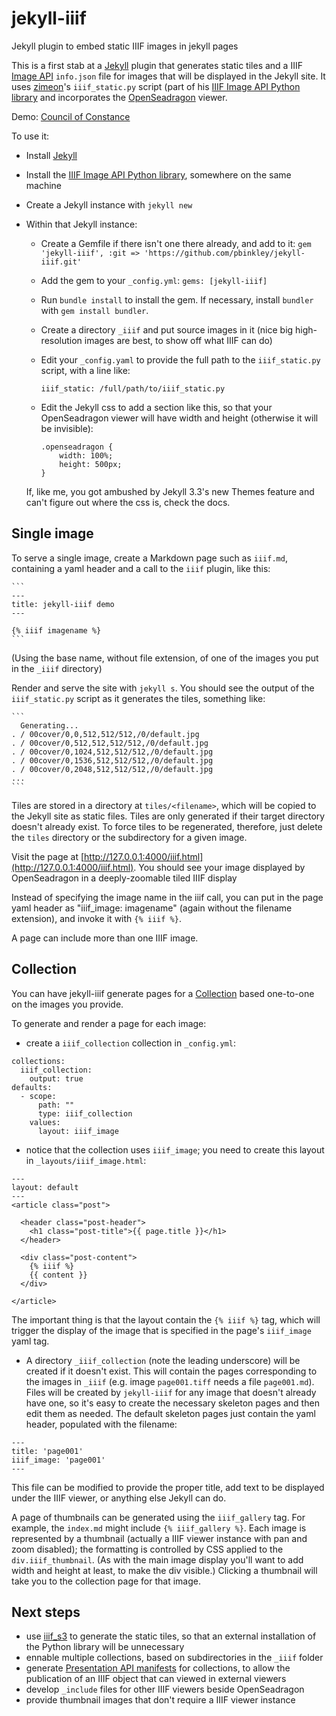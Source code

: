 # jekyll-iiif
Jekyll plugin to embed static IIIF images in jekyll pages

This is a first stab at a [Jekyll](https://jekyllrb.com/) plugin that generates static tiles and a IIIF [Image API](http://iiif.io/api/image/2.1/) ```info.json``` file for images that will be displayed in the Jekyll site. It uses [zimeon](https://github.com/zimeon/)'s ```iiif_static.py``` script (part of his [IIIF Image API Python library](https://github.com/zimeon/iiif) and incorporates the [OpenSeadragon](https://openseadragon.github.io/) viewer.

Demo: [Council of Constance](https://www.wallandbinkley.com/projects/2016/jekyll-iiif-demo/)

To use it:

- Install [Jekyll](https://jekyllrb.com/)
- Install the [IIIF Image API Python library](https://github.com/zimeon/iiif), somewhere on the same machine
- Create a Jekyll instance with ```jekyll new```
- Within that Jekyll instance:
	- Create a Gemfile if there isn't one there already, and add to it:
		```gem 'jekyll-iiif', :git => 'https://github.com/pbinkley/jekyll-iiif.git'```
	- Add the gem to your ```_config.yml```: ```gems: [jekyll-iiif]```
	- Run ```bundle install``` to install the gem. If necessary, install ```bundler``` with ```gem install bundler```.
	- Create a directory ```_iiif``` and put source images in it (nice big high-resolution images are best, to show off what IIIF can do)
	- Edit your ```_config.yaml``` to provide the full path to the ```iiif_static.py``` script, with a line like:

		```iiif_static: /full/path/to/iiif_static.py```

	- Edit the Jekyll css to add a section like this, so that your OpenSeadragon viewer will have width and height (otherwise it will be invisible):

		```
		.openseadragon {
			width: 100%;
			height: 500px;
		}
		```

	If, like me, you got ambushed by Jekyll 3.3's new Themes feature and can't figure out where the css is, check the docs.

## Single image

To serve a single image, create a Markdown page such as ```iiif.md```, containing a yaml header and a call to the ```iiif``` plugin, like this:

	```
	---
	title: jekyll-iiif demo
	---

	{% iiif imagename %}
	```

(Using the base name, without file extension, of one of the images you put in the ```_iiif``` directory) 

Render and serve the site with ```jekyll s```. You should see the output of the ```iiif_static.py``` script as it generates the tiles, something like:

	```
      Generating... 
	. / 00cover/0,0,512,512/512,/0/default.jpg
	. / 00cover/0,512,512,512/512,/0/default.jpg
	. / 00cover/0,1024,512,512/512,/0/default.jpg
	. / 00cover/0,1536,512,512/512,/0/default.jpg
	. / 00cover/0,2048,512,512/512,/0/default.jpg
	...
	```
Tiles are stored in a directory at ```tiles/<filename>```, which will be copied to the Jekyll site as static files. Tiles are only generated if their target directory doesn't already exist. To force tiles to be regenerated, therefore, just delete the ```tiles``` directory or the subdirectory for a given image.

Visit the page at [http://127.0.0.1:4000/iiif.html](http://127.0.0.1:4000/iiif.html). You should see your image displayed by OpenSeadragon in a deeply-zoomable tiled IIIF display

Instead of specifying the image name in the iiif call, you can put in the page yaml header as "iiif_image: imagename" (again without the filename extension), and invoke it with ```{% iiif %}```. 

A page can include more than one IIIF image.

## Collection

You can have jekyll-iiif generate pages for a [Collection](https://jekyllrb.com/docs/collections/) based one-to-one on the images you provide. 

To generate and render a page for each image:

- create a ```iiif_collection``` collection in ```_config.yml```:

```
collections:
  iiif_collection:
    output: true
defaults:
  - scope:
      path: ""
      type: iiif_collection
    values:
      layout: iiif_image
```

- notice that the collection uses ```iiif_image```; you need to create this layout in ```_layouts/iiif_image.html```:

```
---
layout: default
---
<article class="post">

  <header class="post-header">
    <h1 class="post-title">{{ page.title }}</h1>
  </header>

  <div class="post-content">
    {% iiif %}
    {{ content }}
  </div>

</article>
```

The important thing is that the layout contain the ```{% iiif %}``` tag, which will trigger the display of the image that is specified in the page's ```iiif_image``` yaml tag.

- A directory ```_iiif_collection``` (note the leading underscore) will be created if it doesn't exist. This will contain the pages corresponding to the images in ```_iiif``` (e.g. image ```page001.tiff``` needs a file ```page001.md```). Files will be created by ```jekyll-iiif``` for any image that doesn't already have one, so it's easy to create the necessary skeleton pages and then edit them as needed. The default skeleton pages just contain the yaml header, populated with the filename:

```
---
title: 'page001'
iiif_image: 'page001'
---

```

This file can be modified to provide the proper title, add text to be displayed under the IIIF viewer, or anything else Jekyll can do.

A page of thumbnails can be generated using the ```iiif_gallery``` tag. For example, the ```index.md``` might include ```{% iiif_gallery %}```. Each image is represented by a thumbnail (actually a IIIF viewer instance with pan and zoom disabled); the formatting is controlled by CSS applied to the ```div.iiif_thumbnail```. (As with the main image display you'll want to add width and height at least, to make the div visible.) Clicking a thumbnail will take you to the collection page for that image.

## Next steps

- use [iiif_s3](https://github.com/cmoa/iiif_s3) to generate the static tiles, so that an external installation of the Python library will be unnecessary
- ennable multiple collections, based on subdirectories in the ```_iiif``` folder
- generate [Presentation API manifests](http://iiif.io/api/presentation/2.0/#manifest) for collections, to allow the publication of an IIIF object that can viewed in external viewers
- develop ```_include``` files for other IIIF viewers beside OpenSeadragon
- provide thumbnail images that don't require a IIIF viewer instance

